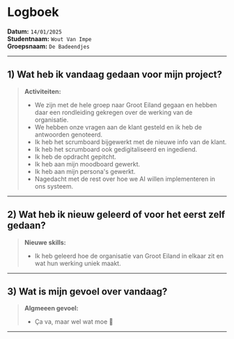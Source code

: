 # Logboek

**Datum:** `14/01/2025`  
**Studentnaam:** `Wout Van Impe`  
**Groepsnaam:** `De Badeendjes`

---

## 1) Wat heb ik vandaag gedaan voor mijn project?

> **Activiteiten:**
>
> - We zijn met de hele groep naar Groot Eiland gegaan en hebben daar een rondleiding gekregen over de werking van de organisatie.
> - We hebben onze vragen aan de klant gesteld en ik heb de antwoorden genoteerd.
> - Ik heb het scrumboard bijgewerkt met de nieuwe info van de klant.
> - Ik heb het scrumboard ook gedigitaliseerd en ingediend.
> - Ik heb de opdracht gepitcht.
> - Ik heb aan mijn moodboard gewerkt.
> - Ik heb aan mijn persona's gewerkt.
> - Nagedacht met de rest over hoe we AI willen implementeren in ons systeem.

---

## 2) Wat heb ik nieuw geleerd of voor het eerst zelf gedaan?

> **Nieuwe skills:**
>
> - Ik heb geleerd hoe de organisatie van Groot Eiland in elkaar zit en wat hun werking uniek maakt.

---

## 3) Wat is mijn gevoel over vandaag?

> **Algmeeen gevoel:**
>
> - Ça va, maar wel wat moe 🥱

---
